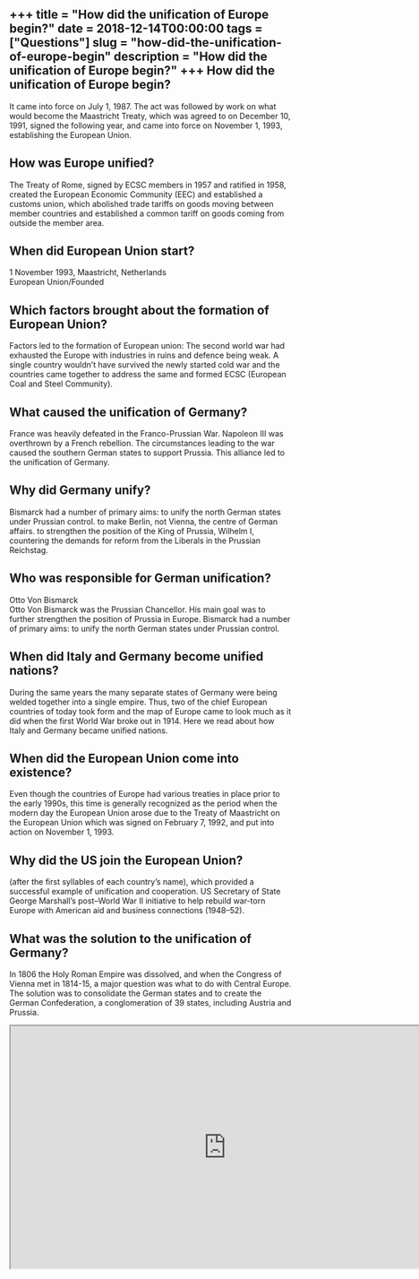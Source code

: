 +++
title = "How did the unification of Europe begin?"
date = 2018-12-14T00:00:00
tags = ["Questions"]
slug = "how-did-the-unification-of-europe-begin"
description = "How did the unification of Europe begin?"
+++
How did the unification of Europe begin?
----------------------------------------

It came into force on July 1, 1987. The act was followed by work on what would become the Maastricht Treaty, which was agreed to on December 10, 1991, signed the following year, and came into force on November 1, 1993, establishing the European Union.

How was Europe unified?
-----------------------

The Treaty of Rome, signed by ECSC members in 1957 and ratified in 1958, created the European Economic Community (EEC) and established a customs union, which abolished trade tariffs on goods moving between member countries and established a common tariff on goods coming from outside the member area.

When did European Union start?
------------------------------

1 November 1993, Maastricht, Netherlands  
European Union/Founded

Which factors brought about the formation of European Union?
------------------------------------------------------------

Factors led to the formation of European union: The second world war had exhausted the Europe with industries in ruins and defence being weak. A single country wouldn’t have survived the newly started cold war and the countries came together to address the same and formed ECSC (European Coal and Steel Community).

What caused the unification of Germany?
---------------------------------------

France was heavily defeated in the Franco-Prussian War. Napoleon III was overthrown by a French rebellion. The circumstances leading to the war caused the southern German states to support Prussia. This alliance led to the unification of Germany.

Why did Germany unify?
----------------------

Bismarck had a number of primary aims: to unify the north German states under Prussian control. to make Berlin, not Vienna, the centre of German affairs. to strengthen the position of the King of Prussia, Wilhelm I, countering the demands for reform from the Liberals in the Prussian Reichstag.

Who was responsible for German unification?
-------------------------------------------

Otto Von Bismarck  
Otto Von Bismarck was the Prussian Chancellor. His main goal was to further strengthen the position of Prussia in Europe. Bismarck had a number of primary aims: to unify the north German states under Prussian control.

When did Italy and Germany become unified nations?
--------------------------------------------------

During the same years the many separate states of Germany were being welded together into a single empire. Thus, two of the chief European countries of today took form and the map of Europe came to look much as it did when the first World War broke out in 1914. Here we read about how Italy and Germany became unified nations.

When did the European Union come into existence?
------------------------------------------------

Even though the countries of Europe had various treaties in place prior to the early 1990s, this time is generally recognized as the period when the modern day the European Union arose due to the Treaty of Maastricht on the European Union which was signed on February 7, 1992, and put into action on November 1, 1993.

Why did the US join the European Union?
---------------------------------------

(after the first syllables of each country’s name), which provided a successful example of unification and cooperation. US Secretary of State George Marshall’s post–World War II initiative to help rebuild war-torn Europe with American aid and business connections (1948–52).

What was the solution to the unification of Germany?
----------------------------------------------------

In 1806 the Holy Roman Empire was dissolved, and when the Congress of Vienna met in 1814-15, a major question was what to do with Central Europe. The solution was to consolidate the German states and to create the German Confederation, a conglomeration of 39 states, including Austria and Prussia.

<iframe allow="accelerometer; autoplay; clipboard-write; encrypted-media; gyroscope; picture-in-picture" allowfullscreen="" class="__youtube_prefs__  epyt-is-override  no-lazyload" data-no-lazy="1" data-origheight="433" data-origwidth="770" data-skipgform_ajax_framebjll="" height="433" id="_ytid_29356" loading="lazy" src="https://www.youtube.com/embed/a_2EbL1ekoU?enablejsapi=1&autoplay=0&cc_load_policy=0&cc_lang_pref=&iv_load_policy=1&loop=0&modestbranding=0&rel=1&fs=1&playsinline=0&autohide=2&theme=dark&color=red&controls=1&" title="YouTube player" width="770"></iframe>